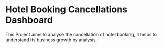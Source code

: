 # Hotel Booking Cancellations Dashboard 
This Project aims to analyse the cancellation of hotel booking, it helps to understand its business growth by analysis.


